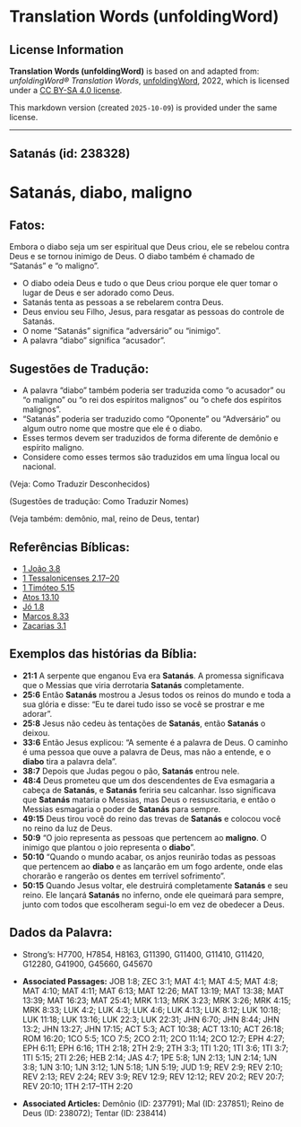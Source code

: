 # Translation Words (unfoldingWord)

## License Information

**Translation Words (unfoldingWord)** is based on and adapted from: _unfoldingWord® Translation Words_, [unfoldingWord](https://unfoldingword.org/utw), 2022, which is licensed under a [CC BY-SA 4.0 license](https://creativecommons.org/licenses/by-sa/4.0/legalcode.en).

This markdown version (created `2025-10-09`) is provided under the same license.



--------------------------------

## Satanás (id: 238328)

Satanás, diabo, maligno
=======================

Fatos:
------

Embora o diabo seja um ser espiritual que Deus criou, ele se rebelou contra Deus e se tornou inimigo de Deus. O diabo também é chamado de “Satanás” e “o maligno”.

* O diabo odeia Deus e tudo o que Deus criou porque ele quer tomar o lugar de Deus e ser adorado como Deus.
* Satanás tenta as pessoas a se rebelarem contra Deus.
* Deus enviou seu Filho, Jesus, para resgatar as pessoas do controle de Satanás.
* O nome “Satanás” significa “adversário” ou “inimigo”.
* A palavra “diabo” significa “acusador”.

Sugestões de Tradução:
----------------------

* A palavra “diabo” também poderia ser traduzida como “o acusador” ou “o maligno” ou “o rei dos espíritos malignos” ou “o chefe dos espíritos malignos”.
* “Satanás” poderia ser traduzido como “Oponente” ou “Adversário” ou algum outro nome que mostre que ele é o diabo.
* Esses termos devem ser traduzidos de forma diferente de demônio e espírito maligno.
* Considere como esses termos são traduzidos em uma língua local ou nacional.

(Veja: Como Traduzir Desconhecidos)

(Sugestões de tradução: Como Traduzir Nomes)

(Veja também: demônio, mal, reino de Deus, tentar)

Referências Bíblicas:
---------------------

* [1 João 3\.8](https://ref.ly/1John3:8)
* [1 Tessalonicenses 2\.17–20](https://ref.ly/1Thess2:17-1Thess2:20)
* [1 Timóteo 5\.15](https://ref.ly/1Tim5:15)
* [Atos 13\.10](https://ref.ly/Acts13:10)
* [Jó 1\.8](https://ref.ly/Job1:8)
* [Marcos 8\.33](https://ref.ly/Mark8:33)
* [Zacarias 3\.1](https://ref.ly/Zech3:1)

Exemplos das histórias da Bíblia:
---------------------------------

* **21:1** A serpente que enganou Eva era **Satanás**. A promessa significava que o Messias que viria derrotaria **Satanás** completamente.
* **25:6** Então **Satanás** mostrou a Jesus todos os reinos do mundo e toda a sua glória e disse: “Eu te darei tudo isso se você se prostrar e me adorar”.
* **25:8** Jesus não cedeu às tentações de **Satanás**, então **Satanás** o deixou.
* **33:6** Então Jesus explicou: “A semente é a palavra de Deus. O caminho é uma pessoa que ouve a palavra de Deus, mas não a entende, e o **diabo** tira a palavra dela”.
* **38:7** Depois que Judas pegou o pão, **Satanás** entrou nele.
* **48:4** Deus prometeu que um dos descendentes de Eva esmagaria a cabeça de **Satanás**, e **Satanás** feriria seu calcanhar. Isso significava que **Satanás** mataria o Messias, mas Deus o ressuscitaria, e então o Messias esmagaria o poder de **Satanás** para sempre.
* **49:15** Deus tirou você do reino das trevas de **Satanás** e colocou você no reino da luz de Deus.
* **50:9** “O joio representa as pessoas que pertencem ao **maligno**. O inimigo que plantou o joio representa o **diabo**”.
* **50:10** “Quando o mundo acabar, os anjos reunirão todas as pessoas que pertencem ao **diabo** e as lançarão em um fogo ardente, onde elas chorarão e rangerão os dentes em terrível sofrimento”.
* **50:15** Quando Jesus voltar, ele destruirá completamente **Satanás** e seu reino. Ele lançará **Satanás** no inferno, onde ele queimará para sempre, junto com todos que escolheram segui\-lo em vez de obedecer a Deus.

Dados da Palavra:
-----------------

* Strong’s: H7700, H7854, H8163, G11390, G11400, G11410, G11420, G12280, G41900, G45660, G45670

* **Associated Passages:** JOB 1:8; ZEC 3:1; MAT 4:1; MAT 4:5; MAT 4:8; MAT 4:10; MAT 4:11; MAT 6:13; MAT 12:26; MAT 13:19; MAT 13:38; MAT 13:39; MAT 16:23; MAT 25:41; MRK 1:13; MRK 3:23; MRK 3:26; MRK 4:15; MRK 8:33; LUK 4:2; LUK 4:3; LUK 4:6; LUK 4:13; LUK 8:12; LUK 10:18; LUK 11:18; LUK 13:16; LUK 22:3; LUK 22:31; JHN 6:70; JHN 8:44; JHN 13:2; JHN 13:27; JHN 17:15; ACT 5:3; ACT 10:38; ACT 13:10; ACT 26:18; ROM 16:20; 1CO 5:5; 1CO 7:5; 2CO 2:11; 2CO 11:14; 2CO 12:7; EPH 4:27; EPH 6:11; EPH 6:16; 1TH 2:18; 2TH 2:9; 2TH 3:3; 1TI 1:20; 1TI 3:6; 1TI 3:7; 1TI 5:15; 2TI 2:26; HEB 2:14; JAS 4:7; 1PE 5:8; 1JN 2:13; 1JN 2:14; 1JN 3:8; 1JN 3:10; 1JN 3:12; 1JN 5:18; 1JN 5:19; JUD 1:9; REV 2:9; REV 2:10; REV 2:13; REV 2:24; REV 3:9; REV 12:9; REV 12:12; REV 20:2; REV 20:7; REV 20:10; 1TH 2:17–1TH 2:20
* **Associated Articles:** Demônio (ID: 237791); Mal (ID: 237851); Reino de Deus (ID: 238072); Tentar (ID: 238414)

